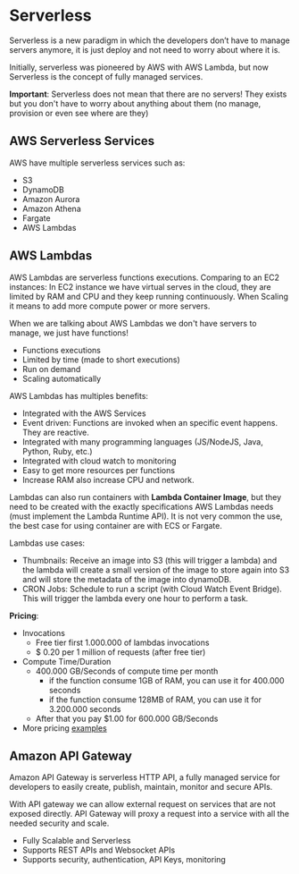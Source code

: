 # Serverless

Serverless is a new paradigm in which the developers don’t have to manage servers anymore, it is just deploy and not need to worry about where it is.

Initially, serverless was pioneered by AWS with AWS Lambda, but now Serverless is the concept of fully managed services.

**Important**: Serverless does not mean that there are no servers! They exists but you don't have to worry about anything about them (no manage, provision or even see where are they)

## AWS Serverless Services

AWS have multiple serverless services such as:

- S3
- DynamoDB
- Amazon Aurora
- Amazon Athena
- Fargate
- AWS Lambdas

## AWS Lambdas

AWS Lambdas are serverless functions executions.
Comparing to an EC2 instances: In EC2 instance we have virtual serves in the cloud, they are limited by RAM and CPU and they keep running continuously. When Scaling it means to add more compute power or more servers.

When we are talking about AWS Lambdas we don't have servers to manage, we just have functions!

- Functions executions
- Limited by time (made to short executions)
- Run on demand
- Scaling automatically

AWS Lambdas has multiples benefits:

- Integrated with the AWS Services
- Event driven: Functions are invoked when an specific event happens. They are reactive.
- Integrated with many programming languages (JS/NodeJS, Java, Python, Ruby, etc.)
- Integrated with cloud watch to monitoring
- Easy to get more resources per functions
- Increase RAM also increase CPU and network.

Lambdas can also run containers with **Lambda Container Image**, but they need to be created with the exactly specifications AWS Lambdas needs (must implement the Lambda Runtime API). It is not very common the use, the best case for using container are with ECS or Fargate.

Lambdas use cases:

- Thumbnails: Receive an image into S3 (this will trigger a lambda) and the lambda will create a small version of the image to store again into S3 and will store the metadata of the image into dynamoDB.
- CRON Jobs: Schedule to run a script (with Cloud Watch Event Bridge). This will trigger the lambda every one hour to perform a task.

**Pricing**:

- Invocations
  - Free tier first 1.000.000 of lambdas invocations
  - $ 0.20 per 1 million of requests (after free tier)
- Compute Time/Duration
  - 400.000 GB/Seconds of compute time per month
    - if the function consume 1GB of RAM, you can use it for 400.000 seconds
    - if the function consume 128MB of RAM, you can use it for 3.200.000 seconds
  - After that you pay $1.00 for 600.000 GB/Seconds
- More pricing [examples](https://aws.amazon.com/pt/lambda/pricing/)

## Amazon API Gateway

Amazon API Gateway is serverless HTTP API, a fully managed service for developers to easily create, publish, maintain, monitor and secure APIs.

With API gateway we can allow external request on services that are not exposed directly. API Gateway will proxy a request into a service with all the needed security and scale.

- Fully Scalable and Serverless
- Supports REST APIs and Websocket APIs
- Supports security, authentication, API Keys, monitoring
